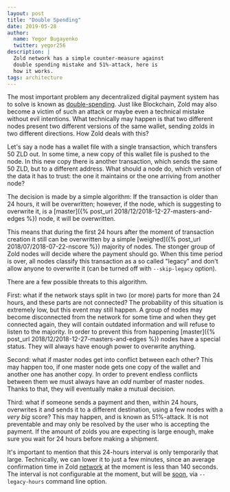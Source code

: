 ```yaml
---
layout: post
title: "Double Spending"
date: 2019-05-28
author:
  name: Yegor Bugayenko
  twitter: yegor256
description: |
  Zold network has a simple counter-measure against
  double spending mistake and 51%-attack, here is
  how it works.
tags: architecture
---
```


The most important problem any decentralized digital payment system
has to solve is known as [double-spending](https://en.wikipedia.org/wiki/Double-spending).
Just like Blockchain, Zold may also become a victim of such an attack
or maybe even a technical mistake without evil intentions. What technically
may happen is that two different nodes present two different versions
of the same wallet, sending zolds in two different directions. How Zold
deals with this?

<!--more-->

Let's say a node has a wallet file with a single transaction, which
transfers 50 ZLD out. In some time, a new copy of this wallet file
is pushed to the node. In this new copy there is another transaction, which
sends the same 50 ZLD, but to a different address. What should a node do,
which version of the data it has to trust: the one it maintains or the one
arriving from another node?

The decision is made by a simple algorithm: If the transaction is
older than 24 hours, it will be overwritten; however, if the node,
which is suggesting to overwrite it, is a
[master]({% post_url 2018/12/2018-12-27-masters-and-edges %})
node, it will be overwritten.

This means that during the first 24 hours after the moment of transaction
creation it still can be overwritten by a simple
[weighed]({% post_url 2018/07/2018-07-22-nscore %}) majority of nodes.
The stonger group of Zold nodes will decide
where the payment should go. When this time period is over, all nodes
classify this transaction as a so called "legacy" and don't allow
anyone to overwrite it (can be turned off with `--skip-legacy` option).

There are a few possible threats to this algorithm.

First: what if the network stays split in two (or more) parts for more than
24 hours, and these parts are not connected? The probability of this
situation is extremely low, but this event may still happen. A group of
nodes may become disconnected from the network for some time and when
they get connected again, they will contain outdated information and will
refuse to listen to the majority. In order to prevent this from happening
[master]({% post_url 2018/12/2018-12-27-masters-and-edges %}) nodes
have a special status. They will always have enough power to overwrite
anything.

Second: what if master nodes get into conflict between each other? This may
happen too, if one master node gets one copy of the wallet and another one
has another copy. In order to prevent endless conflicts between them we
must always have an _odd_ number of master nodes. Thanks to that, they will
eventually make a mutual decision.

Third: what if someone sends a payment and then, within 24 hours,
overwrites it and sends it to a different destination, using a few nodes
with a _very big_ score? This may happen, and is known as 51%-attack. It is not
preventable and may only be resolved by the user who is accepting the payment.
If the amount of zolds you are expecting is large enough, make sure you
wait for 24 hours before making a shipment.

It's important to mention that this
24-hours interval is only temporarily that large. Technically, we can lower it
to just a few minutes, since an average confirmation time in Zold [network](http://www.zold.io/health.html)
at the moment is less than 140 seconds. The interval is not configurable
at the moment, but will be
[soon](https://github.com/zold-io/zold/issues/764),
via `--legacy-hours` command line option.
